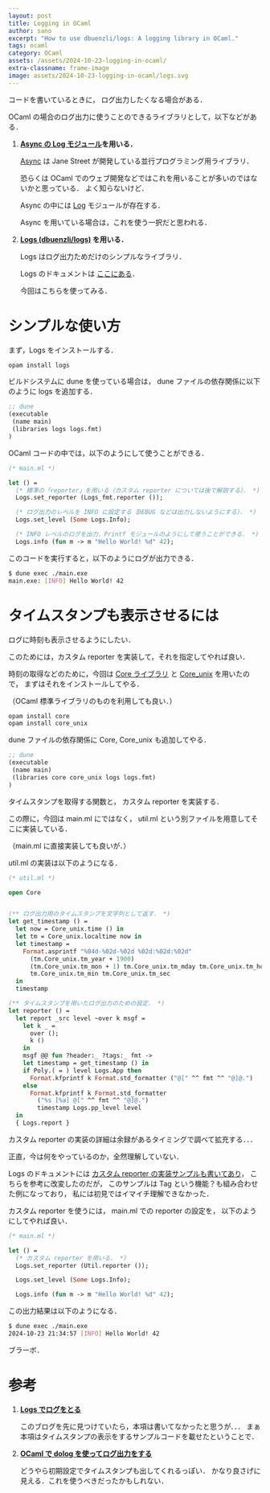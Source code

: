 ```yaml
---
layout: post
title: Logging in OCaml
author: sano
excerpt: "How to use dbuenzli/logs: A logging library in OCaml."
tags: ocaml
category: OCaml
assets: /assets/2024-10-23-logging-in-ocaml/
extra-classname: frame-image
image: assets/2024-10-23-logging-in-ocaml/logs.svg
---
```


コードを書いているときに，
ログ出力したくなる場合がある．

OCaml の場合のログ出力に使うことのできるライブラリとして，以下などがある．

1. **[Async の Log モジュール](https://ocaml.org/p/async_unix/v0.15.0/doc/Async_unix/Log/index.html)を用いる．**

   [Async](https://opensource.janestreet.com/async/) は
   Jane Street が開発している並行プログラミング用ライブラリ．

   恐らくは OCaml でのウェブ開発などではこれを用いることが多いのではないかと思っている．
   よく知らないけど．

   Async の中には [Log](https://ocaml.org/p/async_unix/v0.15.0/doc/Async_unix/Log/index.html)
   モジュールが存在する．

   Async を用いている場合は，これを使う一択だと思われる．

2. **[Logs (dbuenzli/logs)](https://github.com/dbuenzli/logs) を用いる．**

   Logs はログ出力ためだけのシンプルなライブラリ．

   Logs のドキュメントは [ここにある](https://erratique.ch/software/logs/doc/Logs/index.html)．

   今回はこちらを使ってみる．

# シンプルな使い方

まず，Logs をインストールする．

```bash
opam install logs
```

ビルドシステムに dune を使っている場合は，
dune ファイルの依存関係に以下のように logs を追加する．

```lisp
;; dune
(executable
 (name main)
 (libraries logs logs.fmt)
)
```

OCaml コードの中では，以下のようにして使うことができる．

```ocaml
(* main.ml *)

let () =
  (* 標準の「reporter」を用いる（カスタム reporter については後で解説する）． *)
  Logs.set_reporter (Logs_fmt.reporter ());

  (* ログ出力のレベルを INFO に設定する（DEBUG などは出力しないようにする）． *)
  Logs.set_level (Some Logs.Info);

  (* INFO レベルのログを出力．Printf モジュールのようにして使うことができる． *)
  Logs.info (fun m -> m "Hello World! %d" 42);
```

このコードを実行すると，以下のようにログが出力できる．

```bash
$ dune exec ./main.exe
main.exe: [INFO] Hello World! 42
```

# タイムスタンプも表示させるには

ログに時刻も表示させるようにしたい．

このためには，カスタム reporter を実装して，それを指定してやれば良い．

時刻の取得などのために，今回は
[Core ライブラリ](https://github.com/janestreet/core) と
[Core_unix](https://github.com/janestreet/core_unix) を用いたので，
まずはそれをインストールしてやる．

（OCaml 標準ライブラリのものを利用しても良い．）

```bash
opam install core
opam install core_unix
```

dune ファイルの依存関係に Core, Core_unix も追加してやる．

```lisp
;; dune
(executable
 (name main)
 (libraries core core_unix logs logs.fmt)
)
```

タイムスタンプを取得する関数と，
カスタム reporter を実装する．

この際に，今回は main.ml にではなく，
util.ml という別ファイルを用意してそこに実装している．

（main.ml に直接実装しても良いが．）

util.ml の実装は以下のようになる．

```ocaml
(* util.ml *)

open Core


(** ログ出力用のタイムスタンプを文字列として返す． *)
let get_timestamp () =
  let now = Core_unix.time () in
  let tm = Core_unix.localtime now in
  let timestamp =
    Format.asprintf "%04d-%02d-%02d %02d:%02d:%02d"
      (tm.Core_unix.tm_year + 1900)
      (tm.Core_unix.tm_mon + 1) tm.Core_unix.tm_mday tm.Core_unix.tm_hour
      tm.Core_unix.tm_min tm.Core_unix.tm_sec
  in
  timestamp

(** タイムスタンプを用いたログ出力のための設定． *)
let reporter () =
  let report _src level ~over k msgf =
    let k _ =
      over ();
      k ()
    in
    msgf @@ fun ?header:_ ?tags:_ fmt ->
    let timestamp = get_timestamp () in
    if Poly.( = ) level Logs.App then
      Format.kfprintf k Format.std_formatter ("@[" ^^ fmt ^^ "@]@.")
    else
      Format.kfprintf k Format.std_formatter
        ("%s [%a] @[" ^^ fmt ^^ "@]@.")
        timestamp Logs.pp_level level
  in
  { Logs.report }
```

カスタム reporter の実装の詳細は余録があるタイミングで調べて拡充する．．．

正直，今は何をやっているのか，全然理解していない．

Logs のドキュメントには
[カスタム reporter の実装サンプルも書いてあり](https://erratique.ch/software/logs/doc/Logs/index.html#ex1)，
こちらを参考に改変したのだが，
このサンプルは Tag という機能？も組み合わせた例になっており，
私には初見ではイマイチ理解できなかった．

カスタム reporter を使うには，
main.ml での reporter の設定を，
以下のようにしてやれば良い．

```ocaml
(* main.ml *)

let () =
  (* カスタム reporter を用いる． *)
  Logs.set_reporter (Util.reporter ());

  Logs.set_level (Some Logs.Info);

  Logs.info (fun m -> m "Hello World! %d" 42);
```

この出力結果は以下のようになる．

```bash
$ dune exec ./main.exe
2024-10-23 21:34:57 [INFO] Hello World! 42
```

ブラーボ．

# 参考

1. **[Logs でログをとる](https://hackmd.io/@anqou/S1WwNaNdi)**

   このブログを先に見つけていたら，本項は書いてなかったと思うが．．．
   まぁ本項はタイムスタンプの表示をするサンプルコードを載せたということで．

2. **[OCaml で dolog を使ってログ出力をする](https://qiita.com/yoshihiro503/items/7dd3017f54961aee7d44)**

   どうやら初期設定でタイムスタンプも出してくれるっぽい．
   かなり良さげに見える．これを使うべきだったかもしれない．
